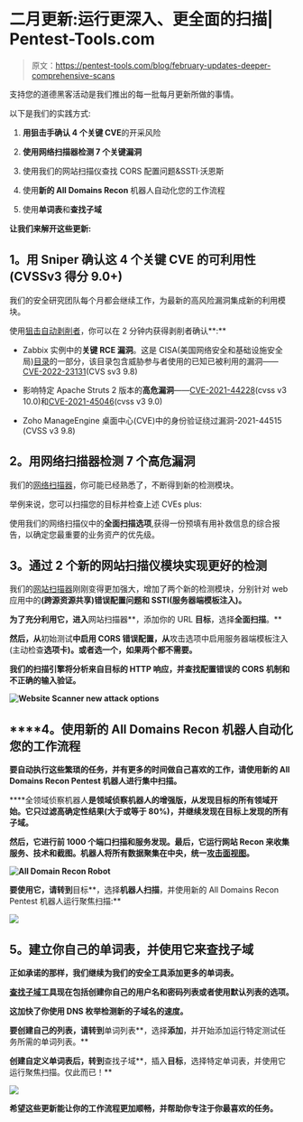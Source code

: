 # 二月更新:运行更深入、更全面的扫描| Pentest-Tools.com

> 原文：<https://pentest-tools.com/blog/february-updates-deeper-comprehensive-scans>

支持您的道德黑客活动是我们推出的每一批每月更新所做的事情。

以下是我们的实践方式:

1.  **用狙击手确认 4 个关键 CVE**的开采风险

2.  **使用网络扫描器检测 7 个关键漏洞**

3.  使用我们的网站扫描仪查找 CORS 配置问题&SSTI·沃恩斯

4.  使用**新的 All Domains Recon** 机器人自动化您的工作流程

5.  使用**单词表**和**查找子域**

**让我们来解开这些更新:**

## **1。用 Sniper 确认这 4 个关键 CVE 的可利用性(CVSSv3 得分 9.0+)**

我们的安全研究团队每个月都会继续工作，为最新的高风险漏洞集成新的利用模块。

使用[狙击自动剥削者](https://pentest-tools.com/exploit-helpers/sniper)，你可以在 2 分钟内获得剥削者确认**:**

*   Zabbix 实例中的**关键 RCE 漏洞**。这是 CISA(美国网络安全和基础设施安全局)[目录](https://www.cisa.gov/uscert/ncas/current-activity/2022/02/22/cisa-adds-two-known-exploited-vulnerabilities-catalog)的一部分，该目录包含威胁参与者使用的已知已被利用的漏洞——[CVE-2022-23131](https://nvd.nist.gov/vuln/detail/CVE-2022-23131)(CVS sv3 9.8)

*   影响特定 Apache Struts 2 版本的**高危漏洞**——[CVE-2021-44228](https://nvd.nist.gov/vuln/detail/CVE-2021-44228)(cvss v3 10.0)和[CVE-2021-45046](https://nvd.nist.gov/vuln/detail/CVE-2021-45046)(cvss v3 9.0)

*   Zoho ManageEngine 桌面中心(CVE)中的身份验证绕过漏洞-2021-44515 (CVSS v3 9.8)

## **2。用网络扫描器检测 7 个高危漏洞**

我们的[网络扫描器](https://pentest-tools.com/network-vulnerability-scanning/network-security-scanner-online-openvas)，你可能已经熟悉了，不断得到新的检测模块。

举例来说，您可以扫描您的目标并检查上述 CVEs plus:

使用我们的网络扫描仪中的**全面扫描选项**,获得一份预填有用补救信息的综合报告，以确定您最重要的业务资产的优先级。

## **3。通过 2 个新的网站扫描仪模块实现更好的检测**

我们的[网站扫描器](https://pentest-tools.com/website-vulnerability-scanning/website-scanner)刚刚变得更加强大，增加了两个新的检测模块，分别针对 web 应用中的[](https://developer.mozilla.org/en-US/docs/Glossary/CORS)**(跨源资源共享)错误配置问题和 SSTI(服务器端模板注入)。**

**为了充分利用它，进入**网站扫描器**，添加你的 URL **目标**，选择**全面扫描**。**

**然后，从**初始测试**中启用 **CORS 错误配置**，从**攻击选项中启用服务器端模板注入(主动检查**选项卡)。或者选一个，如果两个都不需要。**

**我们的扫描引擎将分析来自目标的 HTTP 响应，并查找配置错误的 CORS 机制和不正确的输入验证。**

**![Website Scanner new attack options](img/494efc2e6506c339c2f135ee9202ff28.png)**

## ****4。使用新的 All Domains Recon 机器人**自动化您的工作流程**

**要自动执行这些繁琐的任务，并有更多的时间做自己喜欢的工作，请使用新的 All Domains Recon Pentest 机器人进行集中扫描。**

****全领域侦察机器人**是领域侦察机器人的增强版，从发现目标的所有领域开始。它只过滤高确定性结果(大于或等于 80%)，并继续发现在目标上发现的所有子域。**

**然后，它进行前 1000 个端口扫描和服务发现。最后，它运行网站 Recon 来收集服务、技术和截图。机器人将所有数据聚集在中央，统一[攻击面视图](https://pentest-tools.com/features/attack-surface)。**

**![All Domain Recon Robot](img/4ed9bdf457b9b28a229225c5a9c2b06e.png)**

**要使用它，请转到**目标**，选择**机器人扫描**，并使用新的 All Domains Recon Pentest 机器人运行聚焦扫描:**

**![](img/67bf186366607bdea446b42c84f693b3.png)**

## ****5。建立你自己的单词表，并使用它来查找子域****

**正如承诺的那样，我们继续为我们的安全工具添加更多的单词表。**

**[查找子域](https://pentest-tools.com/information-gathering/find-subdomains-of-domain)工具现在包括创建你自己的用户名和密码列表或者使用默认列表的选项。**

**这加快了你使用 **DNS 枚举**检测新的子域名的速度。**

**要创建自己的列表，请转到**单词列表**，选择**添加**，并开始添加运行特定测试任务所需的单词列表。**

**创建自定义单词表后，转到**查找子域**，插入**目标**，选择特定单词表，并使用它运行聚焦扫描。仅此而已！**

**![](img/e876747a5e48d19c046c0834af8931cd.png)**

**希望这些更新能让你的工作流程更加顺畅，并帮助你专注于你最喜欢的任务。**